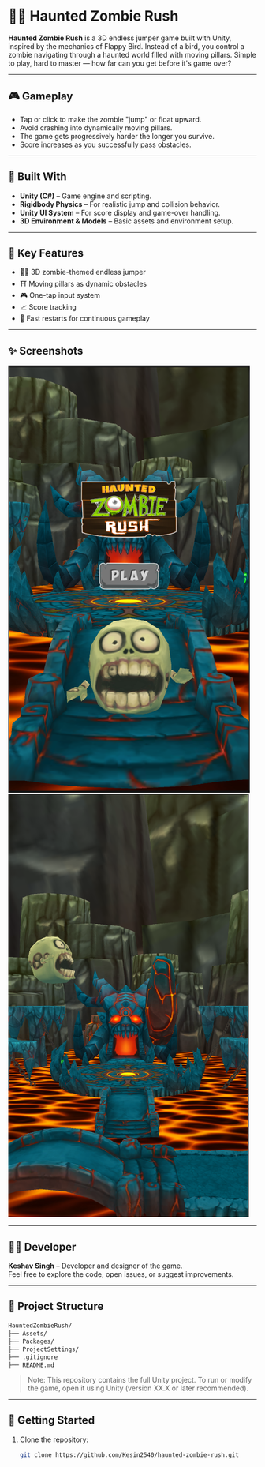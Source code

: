 # 🧟‍♂️ Haunted Zombie Rush

**Haunted Zombie Rush** is a 3D endless jumper game built with Unity, inspired by the mechanics of Flappy Bird. Instead of a bird, you control a zombie navigating through a haunted world filled with moving pillars. Simple to play, hard to master — how far can you get before it's game over?

---

## 🎮 Gameplay

- Tap or click to make the zombie "jump" or float upward.
- Avoid crashing into dynamically moving pillars.
- The game gets progressively harder the longer you survive.
- Score increases as you successfully pass obstacles.

---

## 🧰 Built With

- **Unity (C#)** – Game engine and scripting.
- **Rigidbody Physics** – For realistic jump and collision behavior.
- **Unity UI System** – For score display and game-over handling.
- **3D Environment & Models** – Basic assets and environment setup.

---

## 🧠 Key Features

- 🧟‍♂️ 3D zombie-themed endless jumper
- ⛩️ Moving pillars as dynamic obstacles
- 🎮 One-tap input system
- 📈 Score tracking
- 🔁 Fast restarts for continuous gameplay

---

## ✨ Screenshots

![Gameplay Screenshot 1](https://github.com/Kesin2540/Zombie-Game-project/blob/main/Screenshots/Screenshot%201.png?raw=true)
![Gameplay Screenshot 2](https://github.com/Kesin2540/Zombie-Game-project/blob/main/Screenshots/Screenshot%202.png?raw=true)

---

## 🧑‍💻 Developer

**Keshav Singh** – Developer and designer of the game.  
Feel free to explore the code, open issues, or suggest improvements.

---

## 📁 Project Structure

```
HauntedZombieRush/
├── Assets/
├── Packages/
├── ProjectSettings/
├── .gitignore
├── README.md
```

> Note: This repository contains the full Unity project. To run or modify the game, open it using Unity (version XX.X or later recommended).

---

## 🚀 Getting Started

1. Clone the repository:
   ```bash
   git clone https://github.com/Kesin2540/haunted-zombie-rush.git
